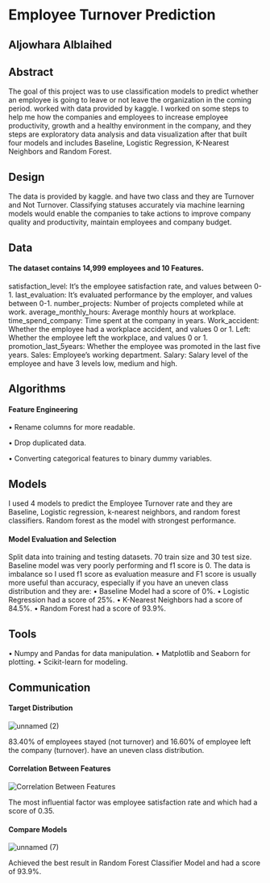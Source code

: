 # Employee Turnover Prediction 
## Aljowhara Alblaihed 

## Abstract
The goal of this project was to use classification models to predict whether an employee is going to leave or not leave the organization in
the coming period. worked with data provided by kaggle. I worked on some steps to help me how the companies and employees to increase employee
productivity, growth and a healthy environment in the company, and they steps are exploratory data analysis and data visualization after that 
built four models and includes Baseline, Logistic Regression, K-Nearest Neighbors and Random Forest.


## Design
The data is provided by kaggle. and have two class and they are Turnover and Not Turnover. Classifying statuses accurately via machine learning
models would enable the companies to take actions to improve company quality and productivity, maintain employees and company budget.


## Data
#### The dataset contains 14,999 employees and 10 Features. 
satisfaction_level: It’s the employee satisfaction rate, and values between 0-1.
last_evaluation: It’s evaluated performance by the employer, and values between 0-1.
number_projects: Number of projects completed while at work.
average_monthly_hours: Average monthly hours at workplace.
time_spend_company: Time spent at the company in years.
Work_accident: Whether the employee had a workplace accident, and values 0 or 1.
Left: Whether the employee left the workplace, and values 0 or 1.
promotion_last_5years: Whether the employee was promoted in the last five years.
Sales: Employee’s working department.
Salary: Salary level of the employee and have 3 levels low, medium and high.


## Algorithms
#### Feature Engineering
•	Rename columns for more readable.

•	Drop duplicated data.

•	Converting categorical features to binary dummy variables.


## Models
I used 4 models to predict the Employee Turnover rate and they are Baseline, Logistic regression, k-nearest neighbors, and random forest classifiers.
Random forest as the model with strongest performance. 

#### Model Evaluation and Selection
Split data into training and testing datasets. 70 train size and 30 test size.
Baseline model was very poorly performing and f1 score is 0.
The data is imbalance so I used f1 score as evaluation measure and F1 score is usually more useful than accuracy, especially if you have an uneven
class distribution and they are:
•	Baseline Model had a score of 0%.
•	Logistic Regression had a score of 25%.
•	K-Nearest Neighbors had a score of 84.5%.
•	Random Forest had a score of 93.9%.


## Tools
•	Numpy and Pandas for data manipulation.
•	Matplotlib and Seaborn for plotting.
•	Scikit-learn for modeling.


## Communication

#### Target Distribution
![unnamed (2)](https://user-images.githubusercontent.com/75037992/142291073-732324b1-7b6a-4498-8663-c3eda4875d4e.jpg)

83.40% of employees stayed (not turnover) and 16.60% of employee left the company (turnover).
have an uneven class distribution.

#### Correlation Between Features
![Correlation Between Features](https://user-images.githubusercontent.com/75037992/142292475-0315486f-5531-4eda-b355-8fa67129f945.jpg)

The most influential factor was employee satisfaction rate and  which had a score of 0.35.

#### Compare Models
![unnamed (7)](https://user-images.githubusercontent.com/75037992/142291355-97e656d4-383c-499b-84ca-e6b097c42bc5.jpg)

Achieved the best result in Random Forest Classifier Model and had a score of 93.9%.

